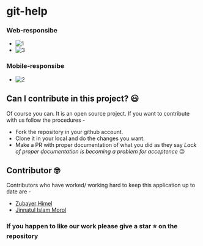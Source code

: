 # git-help

### Web-responsibe
- ![1](https://user-images.githubusercontent.com/31995155/84664351-40506600-af40-11ea-8770-a373a7b49ff3.png) 
- ![3](https://user-images.githubusercontent.com/31995155/84664364-42b2c000-af40-11ea-8cb3-b1163e424232.png)

### Mobile-responsibe
- ![2](https://user-images.githubusercontent.com/31995155/84664353-40e8fc80-af40-11ea-823c-5bbcccec068c.png)

## Can I contribute in this project? :smiley:

Of course you can. It is an open source project. If you want to contribute with us follow the procedures -

- Fork the repository in your github account.
- Clone it in your local and do the changes you want.
- Make a PR with proper documentation of what you did as they say _Lack of proper documentation is becoming a problem for acceptence_ :wink:

## Contributor :nerd_face:

Contributors who have worked/ working hard to keep this application up to date are -
 
- [Zubayer Himel](https://www.facebook.com/zubayerhimel0)
- [Jinnatul Islam Morol](https://www.facebook.com/mdjinnatul.islam)

### If you happen to like our work please give a star :star: on the repository

